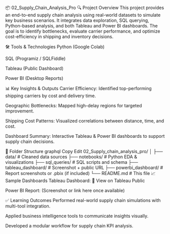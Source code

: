 📦 02_Supply_Chain_Analysis_Pro
🔍 Project Overview
This project provides an end-to-end supply chain analysis using real-world datasets to simulate key business scenarios. It integrates data exploration, SQL querying, Python-based analysis, and both Tableau and Power BI dashboards. The goal is to identify bottlenecks, evaluate carrier performance, and optimize cost-efficiency in shipping and inventory decisions.

🛠️ Tools & Technologies
Python (Google Colab)

SQL (Programiz / SQLFiddle)

Tableau (Public Dashboard)

Power BI (Desktop Reports)

📊 Key Insights & Outputs
Carrier Efficiency: Identified top-performing shipping carriers by cost and delivery time.

Geographic Bottlenecks: Mapped high-delay regions for targeted improvement.

Shipping Cost Patterns: Visualized correlations between distance, time, and cost.

Dashboard Summary: Interactive Tableau & Power BI dashboards to support supply chain decisions.

📁 Folder Structure
graphql
Copy
Edit
02_Supply_chain_analysis_pro/
│
├── data/                        # Cleaned data sources
├── notebooks/                  # Python EDA & visualizations
├── sql_queries/                # SQL scripts and schema
├── tableau_dashboard/          # Screenshot + public URL
├── powerbi_dashboard/          # Report screenshots or .pbix (if included)
└── README.md                   # This file
📈 Sample Dashboards
Tableau Dashboard:
🔗 View on Tableau Public

Power BI Report:
(Screenshot or link here once available)

✅ Learning Outcomes
Performed real-world supply chain simulations with multi-tool integration.

Applied business intelligence tools to communicate insights visually.

Developed a modular workflow for supply chain KPI analysis.
